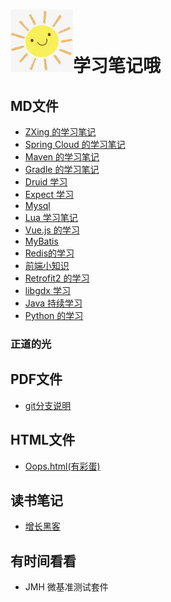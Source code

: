 # <img src="/img/logo.jpg" width = "100" height = "100" alt="标题图" />学习笔记哦

MD文件
---

* [ZXing 的学习笔记](/md/ZXing.md)
* [Spring Cloud 的学习笔记](/md/SpringCloud学习笔记.md)
* [Maven 的学习笔记](/md/maven学习笔记.md)
* [Gradle 的学习笔记](/md/Gradle学习笔记.md)
* [Druid 学习](/md/Druid学习.md)
* [Expect 学习](/md/expect学习.md)
* [Mysql](/md/Mysql.md)
* [Lua 学习笔记](/md/Lua学习笔记.md)
* [Vue.js 的学习](/md/vue_js.md)
* [MyBatis](/md/MyBatis.md)
* [Redis的学习](/md/redis.md)
* [前端小知识](/md/frontEnd.md)
* [Retrofit2 的学习](/md/Retrofit2.md)
* [libgdx 学习](/md/libgdx.md)
* [Java 持续学习](/md/java.md)
* [Python 的学习](/md/python.md)

### 正道的光

PDF文件
---

* [git分支说明](/pdf/git分支说明.pdf)

HTML文件
---

* [Oops.html(有彩蛋)](/oops.html)

读书笔记
---

* [增长黑客](/doc/20200512.md)

有时间看看
---

* JMH 微基准测试套件
